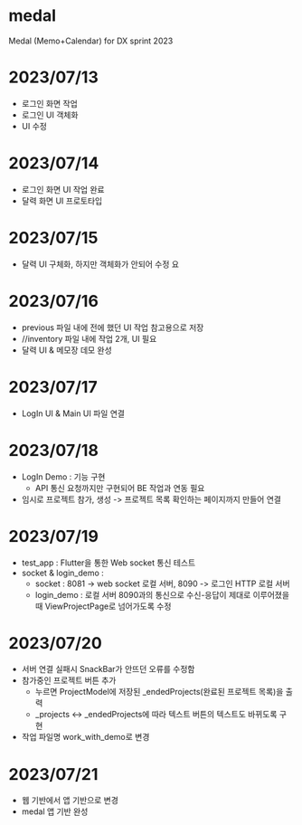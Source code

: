 # medal

Medal (Memo+Calendar) for DX sprint 2023

# 2023/07/13
- 로그인 화면 작업
- 로그인 UI 객체화
- UI 수정

# 2023/07/14
- 로그인 화면 UI 작업 완료
- 달력 화면 UI 프로토타입

# 2023/07/15
- 달력 UI 구체화, 하지만 객체화가 안되어 수정 요

# 2023/07/16
- previous 파일 내에 전에 했던 UI 작업 참고용으로 저장
- //inventory 파일 내에 작업 2개, UI 필요
- 달력 UI & 메모장 데모 완성

# 2023/07/17
- LogIn UI & Main UI 파일 연결

# 2023/07/18
- LogIn Demo : 기능 구현
    - API 통신 요청까지만 구현되어 BE 작업과 연동 필요
- 임시로 프로젝트 참가, 생성 -> 프로젝트 목록 확인하는 페이지까지 만들어 연결

# 2023/07/19
- test_app : Flutter을 통한 Web socket 통신 테스트
- socket & login_demo :
    - socket : 8081 -> web socket 로컬 서버, 8090 -> 로그인 HTTP 로컬 서버
    - login_demo : 로컬 서버 8090과의 통신으로 수신-응답이 제대로 이루어졌을때 ViewProjectPage로 넘어가도록 수정

# 2023/07/20
- 서버 연결 실패시 SnackBar가 안뜨던 오류를 수정함
- 참가중인 프로젝트 버튼 추가
    - 누르면 ProjectModel에 저장된 _endedProjects(완료된 프로젝트 목록)을 출력
    - _projects <-> _endedProjects에 따라 텍스트 버튼의 텍스트도 바뀌도록 구현
- 작업 파일명 work_with_demo로 변경

# 2023/07/21
- 웹 기반에서 앱 기반으로 변경
- medal 앱 기반 완성
